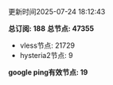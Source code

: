 更新时间2025-07-24 18:12:43

**总订阅: 188**
**总节点: 47355**
- vless节点: 21729
- hysteria2节点: 9

**google ping有效节点: 19**
